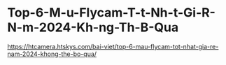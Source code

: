 # Top-6-M-u-Flycam-T-t-Nh-t-Gi-R-N-m-2024-Kh-ng-Th-B-Qua
https://htcamera.htskys.com/bai-viet/top-6-mau-flycam-tot-nhat-gia-re-nam-2024-khong-the-bo-qua/
